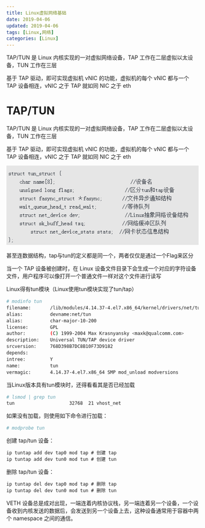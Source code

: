 ```yaml
---
title: Linux虚拟网络基础
date: 2019-04-06
updated: 2019-04-06
tags: [Linux,网络]
categories: [Linux]
---
```


TAP/TUN 是 Linux 内核实现的一对虚拟网络设备，TAP 工作在二层虚拟以太设备，TUN 工作在三层

基于 TAP 驱动，即可实现虚拟机 vNIC 的功能，虚拟机的每个 vNIC 都与一个 TAP 设备相连，vNIC 之于 TAP 就如同 NIC 之于 eth

<!-- more -->

# TAP/TUN

TAP/TUN 是 Linux 内核实现的一对虚拟网络设备，TAP 工作在二层虚拟以太设备，TUN 工作在三层

基于 TAP 驱动，即可实现虚拟机 vNIC 的功能，虚拟机的每个 vNIC 都与一个 TAP 设备相连，vNIC 之于 TAP 就如同 NIC 之于 eth

![图片](https://raw.githubusercontent.com/geekspeng/geekspeng.github.io/develop/source/images/spYkMDTpsJUD0VI8.png!thumbnail)

甚至连数据结构，tap与tun的定义都是同一个，两者仅仅是通过一个Flag来区分

当一个 TAP 设备被创建时，在 Linux 设备文件目录下会生成一个对应的字符设备文件，用户程序可以像打开一个普通文件一样对这个文件进行读写

Linux得有tun模块（Linux使用tun模块实现了tun/tap）

```bash
# modinfo tun
filename:       /lib/modules/4.14.37-4.el7.x86_64/kernel/drivers/net/tun.ko.xz
alias:          devname:net/tun
alias:          char-major-10-200
license:        GPL
author:         (C) 1999-2004 Max Krasnyansky <maxk@qualcomm.com>
description:    Universal TUN/TAP device driver
srcversion:     768D398B7DC8B10F73D9182
depends:
intree:         Y
name:           tun
vermagic:       4.14.37-4.el7.x86_64 SMP mod_unload modversions
```
当Linux版本具有tun模块时，还得看看其是否已经加载

```bash
# lsmod | grep tun
tun                    32768  21 vhost_net
```
如果没有加载，则使用如下命令进行加载：

```bash
# modprobe tun
```
创建 tap/tun 设备：

```bash
ip tuntap add dev tap0 mod tap # 创建 tap 
ip tuntap add dev tun0 mod tun # 创建 tun
```
删除 tap/tun 设备：

```bash
ip tuntap del dev tap0 mod tap # 删除 tap 
ip tuntap del dev tun0 mod tun # 删除 tun
```
VETH 设备总是成对出现，一端连着内核协议栈，另一端连着另一个设备，一个设备收到内核发送的数据后，会发送到另一个设备上去，这种设备通常用于容器中两个 namespace 之间的通信。
